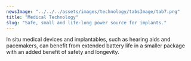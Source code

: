 ```yaml
---
newsImage: "../../../assets/images/technology/tabsImage/tab7.png"
title: "Medical Technology"
slug: "Safe, small and life-long power source for implants."
---
```


In situ medical devices and implantables, such as hearing aids and pacemakers, can benefit from extended battery life in a smaller package with an added benefit of safety and longevity.
